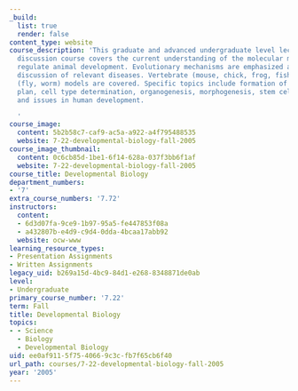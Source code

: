 ```yaml
---
_build:
  list: true
  render: false
content_type: website
course_description: 'This graduate and advanced undergraduate level lecture and literature
  discussion course covers the current understanding of the molecular mechanisms that
  regulate animal development. Evolutionary mechanisms are emphasized as well as the
  discussion of relevant diseases. Vertebrate (mouse, chick, frog, fish) and invertebrate
  (fly, worm) models are covered. Specific topics include formation of early body
  plan, cell type determination, organogenesis, morphogenesis, stem cells, cloning,
  and issues in human development.

  '
course_image:
  content: 5b2b58c7-caf9-ac5a-a922-a4f795488535
  website: 7-22-developmental-biology-fall-2005
course_image_thumbnail:
  content: 0c6cb85d-1be1-6f14-628a-037f3bb6f1af
  website: 7-22-developmental-biology-fall-2005
course_title: Developmental Biology
department_numbers:
- '7'
extra_course_numbers: '7.72'
instructors:
  content:
  - 6d3d07fa-9ce9-1b97-95a5-fe447853f08a
  - a432807b-e4d9-c9d4-0dda-4bcaa17abb92
  website: ocw-www
learning_resource_types:
- Presentation Assignments
- Written Assignments
legacy_uid: b269a15d-4bc9-84d1-e268-8348871de0ab
level:
- Undergraduate
primary_course_number: '7.22'
term: Fall
title: Developmental Biology
topics:
- - Science
  - Biology
  - Developmental Biology
uid: ee0af911-5f75-4066-9c3c-fb7f65cb6f40
url_path: courses/7-22-developmental-biology-fall-2005
year: '2005'
---
```

